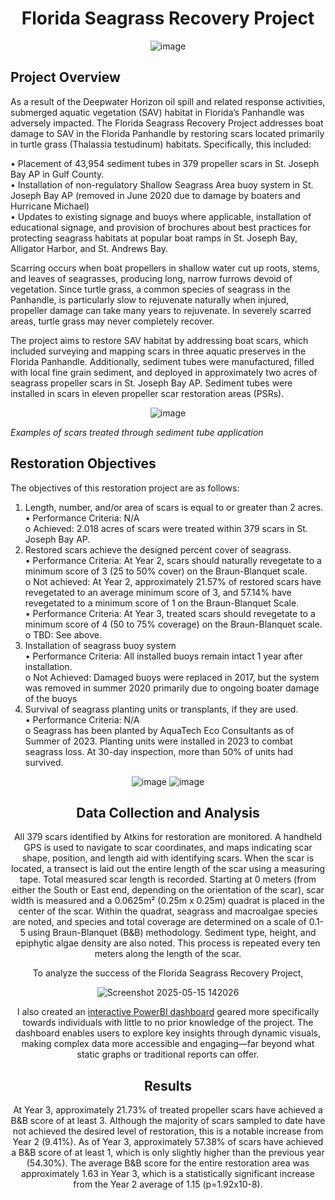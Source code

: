 <div align="center">

# Florida Seagrass Recovery Project
![image](https://github.com/user-attachments/assets/f259e78e-c715-4062-b522-0f5645687b45)

</div>

## Project Overview

As a result of the Deepwater Horizon oil spill and related response activities, submerged aquatic vegetation (SAV) habitat in Florida’s Panhandle was adversely impacted. The Florida Seagrass Recovery Project addresses boat damage to SAV in the Florida Panhandle by restoring scars located primarily in turtle grass (Thalassia testudinum) habitats. Specifically, this included:

•	Placement of 43,954 sediment tubes in 379 propeller scars in St. Joseph Bay AP in Gulf County. <br />
•	Installation of non-regulatory Shallow Seagrass Area buoy system in St. Joseph Bay AP (removed in June 2020 due to damage by boaters and Hurricane Michael)<br />
•	Updates to existing signage and buoys where applicable, installation of educational signage, and provision of brochures about best practices for protecting seagrass habitats at popular boat ramps in St. Joseph Bay, Alligator Harbor, and St. Andrews Bay.

Scarring occurs when boat propellers in shallow water cut up roots, stems, and leaves of seagrasses, producing long, narrow furrows devoid of vegetation. Since turtle grass, a common species of seagrass in the Panhandle, is particularly slow to rejuvenate naturally when injured, propeller damage can take many years to rejuvenate. In severely scarred areas, turtle grass may never completely recover.  

The project aims to restore SAV habitat by addressing boat scars, which included surveying and mapping scars in three aquatic preserves in the Florida Panhandle. Additionally, sediment tubes were manufactured, filled with local fine grain sediment, and deployed in approximately two acres of seagrass propeller scars in St. Joseph Bay AP. Sediment tubes were installed in scars in eleven propeller scar restoration areas (PSRs).

<div align="center">
  
![image](https://github.com/user-attachments/assets/13c5c77a-d5e5-416f-bbfd-e4c769dee827)

</div>

_Examples of scars treated through sediment tube application_

## Restoration Objectives

The objectives of this restoration project are as follows:

1.	Length, number, and/or area of scars is equal to or greater than 2 acres.<br/>
•	Performance Criteria: N/A<br/>
o	Achieved: 2.018 acres of scars were treated within 379 scars in St. Joseph Bay AP.<br/>
2.	Restored scars achieve the designed percent cover of seagrass.<br/>
•	Performance Criteria: At Year 2, scars should naturally revegetate to a minimum score of 3 (25 to 50% cover) on the Braun-Blanquet scale.<br/>
o	Not achieved: At Year 2, approximately 21.57% of restored scars have revegetated to an average minimum score of 3, and 57.14% have revegetated to a minimum score of 1 on the Braun-Blanquet Scale.<br/>
•	Performance Criteria: At Year 3, treated scars should revegetate to a minimum score of 4 (50 to 75% coverage) on the Braun-Blanquet scale.<br/>
o	TBD: See above.<br/>
3.	Installation of seagrass buoy system <br/>
•	Performance Criteria: All installed buoys remain intact 1 year after installation.<br/>
o	Not Achieved: Damaged buoys were replaced in 2017, but the system was removed in summer 2020 primarily due to ongoing boater damage of the buoys<br/>
4.	Survival of seagrass planting units or transplants, if they are used. <br/>
•	Performance Criteria: N/A<br/>
o	Seagrass has been planted by AquaTech Eco Consultants as of Summer of 2023. Planting units were installed in 2023 to combat seagrass loss. At 30-day inspection, more than 50% of units had survived. <br/>

<div align="center">

![image](https://github.com/user-attachments/assets/8f3eb73a-16ad-41f9-a13f-cfc85d17a072) ![image](https://github.com/user-attachments/assets/7a0a31c7-bc12-435b-a75e-55d2c0559bd8)

<div/>

## Data Collection and Analysis

All 379 scars identified by Atkins for restoration are monitored. A handheld GPS is used to navigate to scar coordinates, and maps indicating scar shape, position, and length aid with identifying scars. When the scar is located, a transect is laid out the entire length of the scar using a measuring tape. Total measured scar length is recorded. Starting at 0 meters (from either the South or East end, depending on the orientation of the scar), scar width is measured and a 0.0625m² (0.25m x 0.25m) quadrat is placed in the center of the scar. Within the quadrat, seagrass and macroalgae species are noted, and species and total coverage are determined on a scale of 0.1-5 using Braun-Blanquet (B&B) methodology. Sediment type, height, and epiphytic algae density are also noted. This process is repeated every ten meters along the length of the scar.

To analyze the success of the Florida Seagrass Recovery Project,

![Screenshot 2025-05-15 142026](https://github.com/user-attachments/assets/a7c72bc9-3b65-4249-8347-3573053167b9)

I also created an [interactive PowerBI dashboard](https://app.powerbi.com/view?r=eyJrIjoiODhhZGQxZmYtYjYzYy00MTQ0LWI3M2EtZmE3NzdlODdlOGE3IiwidCI6ImI2MjAxOTYwLTQ1YmEtNGI3OC1iMDgwLWYxYzQzM2ZmNmUzNiIsImMiOjZ9) geared more specifically towards individuals with little to no prior knowledge of the project. The dashboard enables users to explore key insights through dynamic visuals, making complex data more accessible and engaging—far beyond what static graphs or traditional reports can offer.

## Results

At Year 3, approximately 21.73% of treated propeller scars have achieved a B&B score of at least 3. Although the majority of scars sampled to date have not achieved the desired level of restoration, this is a notable increase from Year 2 (9.41%). As of Year 3, approximately 57.38% of scars have achieved a B&B score of at least 1, which is only slightly higher than the previous year (54.30%). The average B&B score for the entire restoration area was approximately 1.63 in Year 3, which is a statistically significant increase from the Year 2 average of 1.15 (p=1.92x10-8).  


